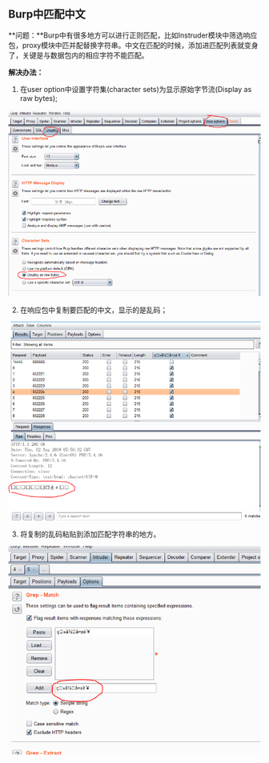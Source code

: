 ## Burp中匹配中文

**问题：**Burp中有很多地方可以进行正则匹配，比如Instruder模块中筛选响应包，proxy模块中匹并配替换字符串。中文在匹配的时候，添加进匹配列表就变身了，关键是与数据包内的相应字符不能匹配。

**解决办法：**

1. 在user option中设置字符集(character sets)为显示原始字节流(Display as raw bytes);

![image1](..\images\image1.png)

2. 在响应包中复制要匹配的中文，显示的是乱码；

![image2](..\images\image2.png)



3. 将复制的乱码粘贴到添加匹配字符串的地方。

![image3](..\images\image3.png)